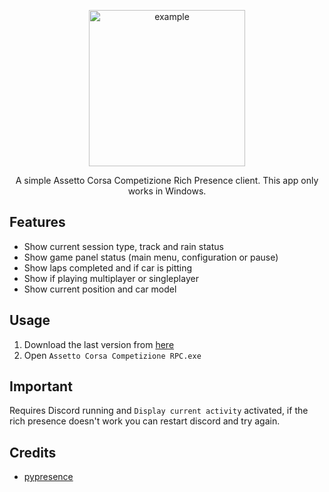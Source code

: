 <p align="center">
<img src="https://github.com/manucabral/acc-discord-rpc/blob/main/accrpc/assets/logo.png?raw=true" width="250" title="example">
</p>

<p align="center">
   A simple Assetto Corsa Competizione Rich Presence client. This app only works in Windows.
</p>

## Features
- Show current session type, track and rain status
- Show game panel status (main menu, configuration or pause)
- Show laps completed and if car is pitting
- Show if playing multiplayer or singleplayer
- Show current position and car model

## Usage
1. Download the last version from [here](https://github.com/manucabral/acc-discord-rpc/releases)
3. Open `Assetto Corsa Competizione RPC.exe`

## Important
Requires Discord running and `Display current activity` activated, if the rich presence doesn't work you can restart discord and try again.

## Credits
- [pypresence](https://github.com/qwertyquerty/pypresence)
